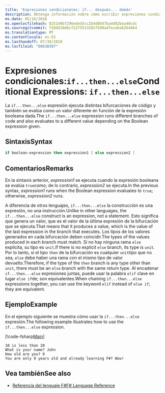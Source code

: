 ```yaml
---
title: 'Expresiones condicionales: if... después... demás'
description: Obtenga información sobre cómo escribir expresiones condicionales en F# para ejecutar distintas ramas de código.
ms.date: 05/16/2016
ms.openlocfilehash: 825149bf296eded3cc2b4d8847ba4d82bea40cdc
ms.sourcegitcommit: f20dd18dbcf2275513281f5d9ad7ece6a62644b4
ms.translationtype: MT
ms.contentlocale: es-ES
ms.lasthandoff: 07/30/2019
ms.locfileid: "68630397"
---
```

# <a name="conditional-expressions-ifthenelse"></a><span data-ttu-id="3fd26-103">Expresiones condicionales:`if...then...else`</span><span class="sxs-lookup"><span data-stu-id="3fd26-103">Conditional Expressions: `if...then...else`</span></span>

<span data-ttu-id="3fd26-104">La `if...then...else` expresión ejecuta distintas bifurcaciones de código y también se evalúa como un valor diferente en función de la expresión booleana dada.</span><span class="sxs-lookup"><span data-stu-id="3fd26-104">The `if...then...else` expression runs different branches of code and also evaluates to a different value depending on the Boolean expression given.</span></span>

## <a name="syntax"></a><span data-ttu-id="3fd26-105">Sintaxis</span><span class="sxs-lookup"><span data-stu-id="3fd26-105">Syntax</span></span>

```fsharp
if boolean-expression then expression1 [ else expression2 ]
```

## <a name="remarks"></a><span data-ttu-id="3fd26-106">Comentarios</span><span class="sxs-lookup"><span data-stu-id="3fd26-106">Remarks</span></span>

<span data-ttu-id="3fd26-107">En la sintaxis anterior, *expression1* se ejecuta cuando la expresión booleana se evalúa `true`como; de lo contrario, *expression2* se ejecuta.</span><span class="sxs-lookup"><span data-stu-id="3fd26-107">In the previous syntax, *expression1* runs when the Boolean expression evaluates to `true`; otherwise, *expression2* runs.</span></span>

<span data-ttu-id="3fd26-108">A diferencia de otros lenguajes, `if...then...else` la construcción es una expresión, no una instrucción.</span><span class="sxs-lookup"><span data-stu-id="3fd26-108">Unlike in other languages, the `if...then...else` construct is an expression, not a statement.</span></span> <span data-ttu-id="3fd26-109">Esto significa que genera un valor, que es el valor de la última expresión de la bifurcación que se ejecuta.</span><span class="sxs-lookup"><span data-stu-id="3fd26-109">That means that it produces a value, which is the value of the last expression in the branch that executes.</span></span> <span data-ttu-id="3fd26-110">Los tipos de los valores generados en cada bifurcación deben coincidir.</span><span class="sxs-lookup"><span data-stu-id="3fd26-110">The types of the values produced in each branch must match.</span></span> <span data-ttu-id="3fd26-111">Si no hay ninguna rama `else` explícita, su tipo es `unit`.</span><span class="sxs-lookup"><span data-stu-id="3fd26-111">If there is no explicit `else` branch, its type is `unit`.</span></span> <span data-ttu-id="3fd26-112">Por lo tanto, si el tipo `then` de la bifurcación es cualquier `unit`tipo que no sea, `else` debe haber una rama con el mismo tipo de valor devuelto.</span><span class="sxs-lookup"><span data-stu-id="3fd26-112">Therefore, if the type of the `then` branch is any type other than `unit`, there must be an `else` branch with the same return type.</span></span> <span data-ttu-id="3fd26-113">Al encadenar `if...then...else` expresiones juntas, puede usar la palabra `elif` clave en lugar `else if`de; son equivalentes.</span><span class="sxs-lookup"><span data-stu-id="3fd26-113">When chaining `if...then...else` expressions together, you can use the keyword `elif` instead of `else if`; they are equivalent.</span></span>

## <a name="example"></a><span data-ttu-id="3fd26-114">Ejemplo</span><span class="sxs-lookup"><span data-stu-id="3fd26-114">Example</span></span>

<span data-ttu-id="3fd26-115">En el ejemplo siguiente se muestra cómo usar la `if...then...else` expresión.</span><span class="sxs-lookup"><span data-stu-id="3fd26-115">The following example illustrates how to use the `if...then...else` expression.</span></span>

[!code-fsharp[Main](~/samples/snippets/fsharp/lang-ref-2/snippet4501.fs)]

```
10 is less than 20
What is your name? John
How old are you? 9
You are only 9 years old and already learning F#? Wow!
```

## <a name="see-also"></a><span data-ttu-id="3fd26-116">Vea también</span><span class="sxs-lookup"><span data-stu-id="3fd26-116">See also</span></span>

- [<span data-ttu-id="3fd26-117">Referencia del lenguaje F#</span><span class="sxs-lookup"><span data-stu-id="3fd26-117">F# Language Reference</span></span>](index.md)
